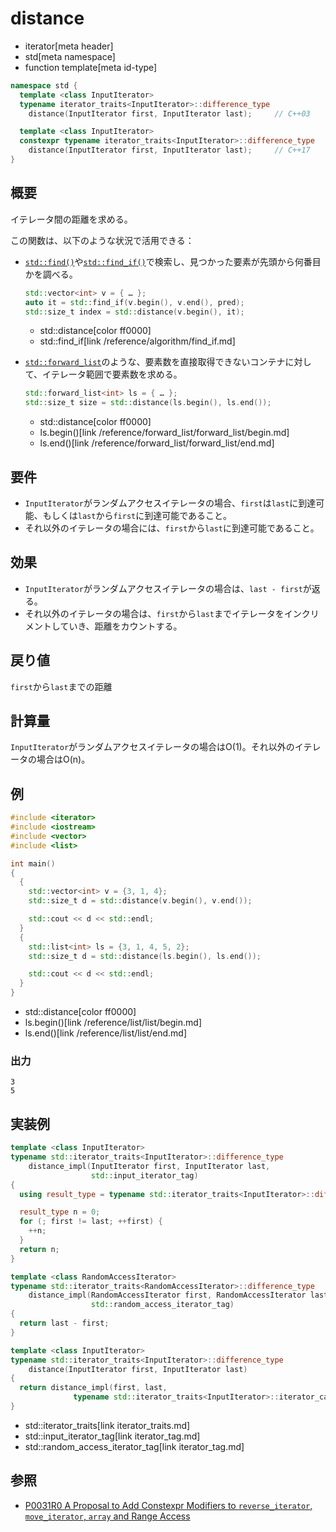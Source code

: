 # distance
* iterator[meta header]
* std[meta namespace]
* function template[meta id-type]

```cpp
namespace std {
  template <class InputIterator>
  typename iterator_traits<InputIterator>::difference_type
    distance(InputIterator first, InputIterator last);     // C++03

  template <class InputIterator>
  constexpr typename iterator_traits<InputIterator>::difference_type
    distance(InputIterator first, InputIterator last);     // C++17
}
```

## 概要
イテレータ間の距離を求める。

この関数は、以下のような状況で活用できる：

- [`std::find()`](/reference/algorithm/find.md)や[`std::find_if()`](/reference/algorithm/find_if.md)で検索し、見つかった要素が先頭から何番目かを調べる。

    ```cpp
    std::vector<int> v = { … };
    auto it = std::find_if(v.begin(), v.end(), pred);
    std::size_t index = std::distance(v.begin(), it);
    ```
    * std::distance[color ff0000]
    * std::find_if[link /reference/algorithm/find_if.md]

- [`std::forward_list`](/reference/forward_list/forward_list.md)のような、要素数を直接取得できないコンテナに対して、イテレータ範囲で要素数を求める。

    ```cpp
    std::forward_list<int> ls = { … };
    std::size_t size = std::distance(ls.begin(), ls.end());
    ```
    * std::distance[color ff0000]
    * ls.begin()[link /reference/forward_list/forward_list/begin.md]
    * ls.end()[link /reference/forward_list/forward_list/end.md]


## 要件
- `InputIterator`がランダムアクセスイテレータの場合、`first`は`last`に到達可能、もしくは`last`から`first`に到達可能であること。
- それ以外のイテレータの場合には、`first`から`last`に到達可能であること。


## 効果
- `InputIterator`がランダムアクセスイテレータの場合は、`last - first`が返る。
- それ以外のイテレータの場合は、`first`から`last`までイテレータをインクリメントしていき、距離をカウントする。


## 戻り値
`first`から`last`までの距離


## 計算量
`InputIterator`がランダムアクセスイテレータの場合はO(1)。それ以外のイテレータの場合はO(n)。


## 例
```cpp example
#include <iterator>
#include <iostream>
#include <vector>
#include <list>

int main()
{
  {
    std::vector<int> v = {3, 1, 4};
    std::size_t d = std::distance(v.begin(), v.end());

    std::cout << d << std::endl;
  }
  {
    std::list<int> ls = {3, 1, 4, 5, 2};
    std::size_t d = std::distance(ls.begin(), ls.end());

    std::cout << d << std::endl;
  }
}
```
* std::distance[color ff0000]
* ls.begin()[link /reference/list/list/begin.md]
* ls.end()[link /reference/list/list/end.md]

### 出力
```
3
5
```

## 実装例
```cpp
template <class InputIterator>
typename std::iterator_traits<InputIterator>::difference_type
    distance_impl(InputIterator first, InputIterator last,
                  std::input_iterator_tag)
{
  using result_type = typename std::iterator_traits<InputIterator>::difference_type;

  result_type n = 0;
  for (; first != last; ++first) {
    ++n;
  }
  return n;
}

template <class RandomAccessIterator>
typename std::iterator_traits<RandomAccessIterator>::difference_type
    distance_impl(RandomAccessIterator first, RandomAccessIterator last,
                  std::random_access_iterator_tag)
{
  return last - first;
}

template <class InputIterator>
typename std::iterator_traits<InputIterator>::difference_type
    distance(InputIterator first, InputIterator last)
{
  return distance_impl(first, last,
              typename std::iterator_traits<InputIterator>::iterator_category());
}
```
* std::iterator_traits[link iterator_traits.md]
* std::input_iterator_tag[link iterator_tag.md]
* std::random_access_iterator_tag[link iterator_tag.md]


## 参照
- [P0031R0 A Proposal to Add Constexpr Modifiers to `reverse_iterator`, `move_iterator`, `array` and Range Access](http://www.open-std.org/jtc1/sc22/wg21/docs/papers/2015/p0031r0.html)
